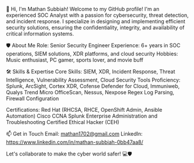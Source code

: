 👋 Hi, I'm Mathan Subbiah!
Welcome to my GitHub profile! I'm an experienced SOC Analyst with a passion for cybersecurity, threat detection, and incident response. I specialize in designing and implementing efficient security solutions, ensuring the confidentiality, integrity, and availability of critical information systems.

🛡️ About Me
Role: Senior Security Engineer
Experience: 6+ years in SOC operations, SIEM solutions, XDR platforms, and cloud security
Hobbies: Music enthusiast, PC gamer, sports lover, and movie buff

🛠️ Skills & Expertise
Core Skills: SIEM, XDR, Incident Response, Threat Intelligence, Vulnerability Assessment, Cloud Security
Tools Proficiency:
Splunk, ArcSight, Cortex XDR, Cofense
Defender for Cloud, Immuniweb, Qualys
Trend Micro OfficeScan, Nessus, Nexpose
Regex Log Parsing, Firewall Configuration

Certifications:
Red Hat (RHCSA, RHCE, OpenShift Admin, Ansible Automation)
Cisco CCNA
Splunk Enterprise Administration and Troubleshooting
Certified Ethical Hacker (CEH)

📫 Get in Touch
Email: mathan1702@gmail.com
LinkedIn: https://www.linkedin.com/in/mathan-subbiah-0bb47aa8/

Let's collaborate to make the cyber world safer! 💻🛡️
